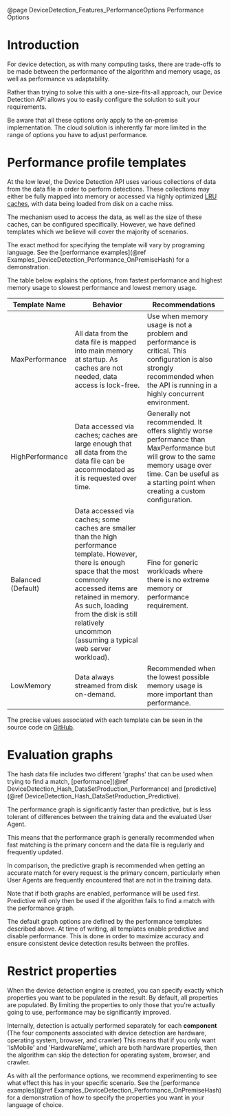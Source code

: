 @page DeviceDetection_Features_PerformanceOptions Performance Options

# Introduction

For device detection, as with many computing tasks, there are trade-offs to be made between the performance of the algorithm and memory usage, as well as performance vs adaptability.

Rather than trying to solve this with a one-size-fits-all approach, our Device Detection API allows you to easily configure the solution to suit your requirements.

Be aware that all these options only apply to the on-premise implementation. The cloud solution is
inherently far more limited in the range of options you have to adjust performance.

# Performance profile templates

At the low level, the Device Detection API uses various collections of data from the data file in order to perform detections.
These collections may either be fully mapped into memory or accessed via highly optimized [LRU caches](https://en.wikipedia.org/wiki/Cache_replacement_policies#Least_recently_used_(LRU)), with data being loaded from disk on a cache miss.

The mechanism used to access the data, as well as the size of these caches, can be configured specifically. However, we have defined templates which we believe will cover the majority of scenarios.

The exact method for specifying the template will vary by programing language. See the [performance examples](@ref Examples_DeviceDetection_Performance_OnPremiseHash) for a demonstration.

The table below explains the options, from fastest performance and highest memory usage to slowest performance and lowest memory usage.

| Template Name | Behavior | Recommendations |
|---|---|---|
|MaxPerformance|All data from the data file is mapped into main memory at startup. As caches are not needed, data access is lock-free. | Use when memory usage is not a problem and performance is critical. This configuration is also strongly recommended when the API is running in a highly concurrent environment. |
|HighPerformance|Data accessed via caches; caches are large enough that all data from the data file can be accommodated as it is requested over time. |Generally not recommended. It offers slightly worse performance than MaxPerformance but will grow to the same memory usage over time. Can be useful as a starting point when creating a custom configuration. |
|Balanced (Default)|Data accessed via caches; some caches are smaller than the high performance template. However, there is enough space that the most commonly accessed items are retained in memory. As such, loading from the disk is still relatively uncommon (assuming a typical web server workload). |Fine for generic workloads where there is no extreme memory or performance requirement. |
|LowMemory|Data always streamed from disk on-demand. | Recommended when the lowest possible memory usage is more important than performance. |

The precise values associated with each template can be seen in the source code on [GitHub](https://github.com/51Degrees/device-detection-cxx/blob/67503df045efb32e84eb59fe7e320772dd6475db/src/hash/hash.c#L177).

# Evaluation graphs

The hash data file includes two different 'graphs' that can be used when trying to find a match, [performance](@ref DeviceDetection_Hash_DataSetProduction_Performance) and [predictive](@ref DeviceDetection_Hash_DataSetProduction_Predictive).

The performance graph is significantly faster than predictive, but is less tolerant of differences between the training data and the evaluated User Agent.

This means that the performance graph is generally recommended when fast matching is the primary concern and the data file is regularly and frequently updated.

In comparison, the predictive graph is recommended when getting an accurate match for every request is the primary concern, particularly when User Agents are frequently encountered that are not in the training data.

Note that if both graphs are enabled, performance will be used first. Predictive will only then be used if the algorithm fails to find a match with the performance graph.

The default graph options are defined by the performance templates described above. At time of writing, all templates enable predictive and disable performance.
This is done in order to maximize accuracy and ensure consistent device detection results between the profiles.

# Restrict properties

When the device detection engine is created, you can specify exactly which properties you want 
to be populated in the result.
By default, all properties are populated. By limiting the properties to only those that you're 
actually going to use, performance may be significantly improved.

Internally, detection is actually performed separately for each **component** (The four components 
associated with device detection are hardware, operating system, browser, and crawler)
This means that if you only want 'IsMobile' and 'HardwareName', which are both hardware properties, 
then the algorithm can skip the detection for operating system, browser, and crawler.

As with all the performance options, we recommend experimenting to see what effect this has in 
your specific scenario. See the [performance examples](@ref Examples_DeviceDetection_Performance_OnPremiseHash)
for a demonstration of how to specify the properties you want in your language of choice.